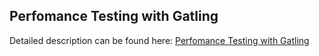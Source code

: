 ## Perfomance Testing with Gatling

Detailed description can be found here: [Perfomance Testing with Gatling](https://piotrminkowski.com/2018/01/18/perfomance-testing-with-gatling/) 
